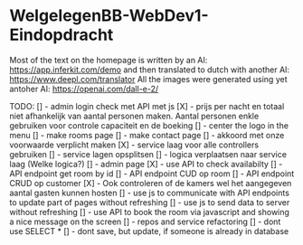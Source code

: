 # WelgelegenBB-WebDev1-Eindopdracht

Most of the text on the homepage is written by an AI: https://app.inferkit.com/demo and then translated to dutch with another AI: https://www.deepl.com/translator
All the images were generated using yet antoher AI: https://openai.com/dall-e-2/


TODO:
[] - admin login check met API met js
[X] - prijs per nacht en totaal niet afhankelijk van aantal personen maken. Aantal personen enkle gebruiken voor controle capaciteit en de boeking
[] - center the logo in the menu
[] - make rooms page
[] - make contact page
[] - akkoord met onze voorwaarde verplicht maken
[X] - service laag voor alle controllers gebruiken
[] - service lagen opsplitsen
[] - logica verplaatsen naar service laag (Welke logica?)
[] - admin page
[X] - use API to check availabilty
[] - API endpoint get room by id
[] - API endpoint CUD op room
[] - API endpoint CRUD op customer
[X] - Ook controleren of de kamers wel het aangegeven aantal gasten kunnen hosten
[] - use js to communicate with API endpoints to update part of pages without refreshing
[] - use js to send data to server without refreshing
[] - use API to book the room via javascript and showing a nice message on the screen
[] - repos and service refactoring
[] - dont use SELECT *
[] - dont save, but update, if someone is already in database